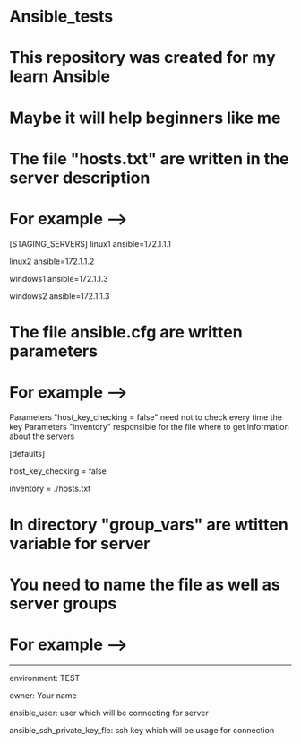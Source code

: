 # Ansible_tests
# This repository was created for my learn Ansible
# Maybe it will help beginners like me

# The file "hosts.txt" are written in the server description
# For example -->


[STAGING_SERVERS]
linux1   ansible=172.1.1.1

linux2   ansible=172.1.1.2

windows1 ansible=172.1.1.3

windows2 ansible=172.1.1.3
                          
                          
# The file ansible.cfg are written parameters
# For example -->


Parameters "host_key_checking = false" need not to check every time the key
Parameters "inventory" responsible for the file where to get information about the servers

[defaults]

host_key_checking = false

inventory         = ./hosts.txt
                               
                               
# In directory "group_vars" are wtitten variable for server
# You need to name the file as well as server groups
# For example -->


---
 environment: TEST
 
 owner: Your name
 
 ansible_user: user which will be connecting for server 
 
 ansible_ssh_private_key_fle: ssh key which will be usage for connection
                                                                        
